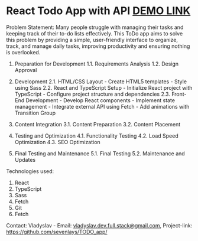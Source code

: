 # React Todo App with API [DEMO LINK](https://sevenlays.github.io/TODO_app/)

Problem Statement:
Many people struggle with managing their tasks and keeping track of their to-do lists effectively. This ToDo app aims to solve this problem by providing a simple, user-friendly interface to organize, track, and manage daily tasks, improving productivity and ensuring nothing is overlooked.

1. Preparation for Development
    1.1. Requirements Analysis
    1.2. Design Approval

2. Development
    2.1. HTML/CSS Layout
        - Create HTML5 templates
        - Style using Sass
    2.2. React and TypeScript Setup
        - Initialize React project with TypeScript
        - Configure project structure and dependencies
    2.3. Front-End Development
        - Develop React components
        - Implement state management
        - Integrate external API using Fetch
        - Add animations with Transition Group

3. Content Integration
    3.1. Content Preparation
    3.2. Content Placement

4. Testing and Optimization
    4.1. Functionality Testing
    4.2. Load Speed Optimization
    4.3. SEO Optimization

5. Final Testing and Maintenance
    5.1. Final Testing
    5.2. Maintenance and Updates


Technologies used:
   1. React
   2. TypeScript
   3. Sass
   4. Fetch
   5. Git
   6. Fetch

Contact: Vladyslav - Email: vladyslav.dev.full.stack@gmail.com, Project-link: https://github.com/sevenlays/TODO_app/
